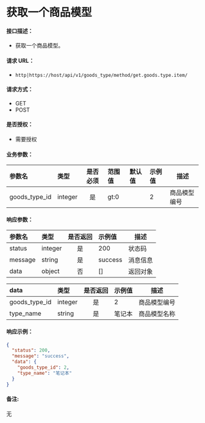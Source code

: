 # 获取一个商品模型

#### 接口描述：
- 获取一个商品模型。

#### 请求 URL：
- `http|https://host/api/v1/goods_type/method/get.goods.type.item/`

#### 请求方式：
- GET
- POST

#### 是否授权：
- 需要授权

#### 业务参数：
|参数名|类型|是否必须|范围值|默认值|示例值|描述|
|:----|:---|:---:|:-----|:-----|:-----|-----|
|goods_type_id |integer |是 |gt:0 | |2 |商品模型编号 |

#### 响应参数：
|参数名|类型|是否返回|示例值|描述|
|:-----|:-----|:---:|:-----|-----|
|status |integer |是 |200 |状态码 |
|message |string |是 |success |消息信息 |
|data |object |否 |[] |返回对象 |

|data|类型|是否返回|示例值|描述|
|:-----|:-----|:---:|:-----|-----|
|goods_type_id |integer |是 |2 |商品模型编号 |
|type_name |string |是 |笔记本 |商品模型名称 |

#### 响应示例：
```json
{
  "status": 200,
  "message": "success",
  "data": {
    "goods_type_id": 2,
    "type_name": "笔记本"
  }
}
```

#### 备注:
无